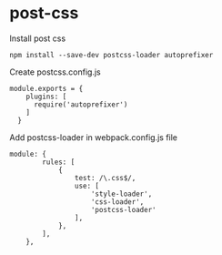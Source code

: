 # post-css

Install post css
```
npm install --save-dev postcss-loader autoprefixer
```
Create postcss.config.js
```
module.exports = {
    plugins: [
      require('autoprefixer')
    ]
  }
```

Add postcss-loader in webpack.config.js file
```
module: {
        rules: [
            {
                test: /\.css$/,
                use: [
                    'style-loader',
                    'css-loader',
                    'postcss-loader'
                ],
            },
        ],
    },
```

